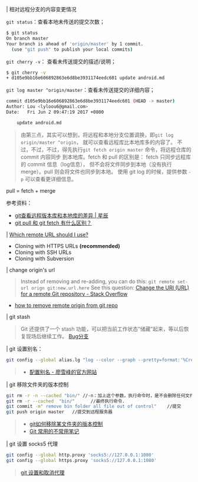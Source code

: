 | 相对远程分支的内容变更情况

`git status`：查看本地未传送的提交次数；
```bash
$ git status
On branch master
Your branch is ahead of 'origin/master' by 1 commit.
  (use "git push" to publish your local commits)
```

`git cherry -v`： 查看未传送提交的描述/说明；
```bash
$ git cherry -v
+ d105e9bb16e606892863e6d8be3931174eedc601 update android.md
```

`git log master ^origin/master`：查看未传送提交的详细内容；
```bash
commit d105e9bb16e606892863e6d8be3931174eedc601 (HEAD -> master)
Author: Lou <lyloou6@gmail.com>
Date:   Fri Jun 2 09:47:19 2017 +0800

    update android.md
```

> 由第三点，其实可以想到，将远程和本地分支位置调换，即`git log origin/master ^origin`，
就可以查看远程库比本地库多的内容了。
不过，不过，不过，得先执行`git fetch origin master` 命令，将远程仓库的 commit 内容同步
到本地库。fetch 和 pull 的区别是： fetch 只同步远程库的 commit 信息（log信息），
但不会将文件同步到本地（没有执行merge）。pull 则会将文件也同步到本地。
使用 git log 的时候，提供参数 `-p` 可以查看更详细信息。

pull = fetch + merge

参考资料：
- [git查看远程版本库和本地库的差异 | 星辰](http://blog.kainaodong.com/?p=12)
- [git pull 和 git fetch 有什么区别？](https://ruby-china.org/topics/15729)


| [Which remote URL should I use?](https://help.github.com/articles/which-remote-url-should-i-use/)
- Cloning with HTTPS URLs **(recommended)**
- Cloning with SSH URLs
- Cloning with Subversion



| change origin's url
> Instead of removing and re-adding,  you can do this:
  `git remote set-url orign git:new.url.here`
  See this question: [Change the URI (URL) for a remote Git repository - Stack Overflow](http://stackoverflow.com/questions/16330404/how-to-remove-remote-origin-from-git-repo/16330439)
- [how to remove remote origin from git repo](http://stackoverflow.com/questions/16330404/how-to-remove-remote-origin-from-git-repo/16330439)


| git stash
> Git 还提供了一个 stash 功能，可以把当前工作状态“储藏”起来，等以后恢复现场后继续工作。
> [Bug分支](http://www.liaoxuefeng.com/wiki/0013739516305929606dd18361248578c67b8067c8c017b000/00137602359178794d966923e5c4134bc8bf98dfb03aea3000)

| git 设置别名：
```sh
git config --global alias.lg "log --color --graph --pretty=format:'%Cred%h%Creset -%C(yellow)%d%Creset %s %Cgreen(%cr) %C(bold blue)<%an>%Creset' --abbrev-commit"
```
> - [配置别名 - 廖雪峰的官方网站](http://www.liaoxuefeng.com/wiki/0013739516305929606dd18361248578c67b8067c8c017b000/001375234012342f90be1fc4d81446c967bbdc19e7c03d3000)

| git 移除文件夹的版本控制
```sh
git rm -r -n --cached "bin/" //-n：加上这个参数，执行命令时，是不会删除任何文件，而是展示此命令要删除的文件列表预览。
git rm -r --cached  "bin/"      //最终执行命令.
git commit -m" remove bin folder all file out of control"    //提交
git push origin master   //提交到远程服务器
```
> - [git如何移除某文件夹的版本控制](https://my.oschina.net/dlpinghailinfeng/blog/388606)
> - [Git 常用的不常用笔记](http://leoray.leanote.com/post/git)




| git 设置 socks5 代理
```sh
git config --global http.proxy 'socks5://127.0.0.1:1080'
git config --global https.proxy 'socks5://127.0.0.1:1080'
```
>  [git 设置和取消代理](https://gist.github.com/laispace/666dd7b27e9116faece6)
